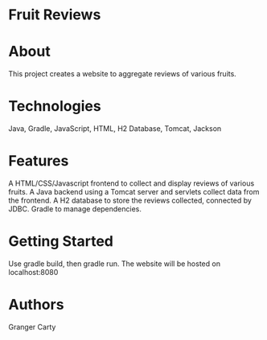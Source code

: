 # Fruit Reviews

# About

This project creates a website to aggregate reviews of various fruits.

# Technologies

Java, Gradle, JavaScript, HTML, H2 Database, Tomcat, Jackson

# Features

A HTML/CSS/Javascript frontend to collect and display reviews of various fruits.
A Java backend using a Tomcat server and servlets collect data from the frontend.
A H2 database to store the reviews collected, connected by JDBC.
Gradle to manage dependencies.

# Getting Started

Use gradle build, then gradle run. The website will be hosted on localhost:8080

# Authors

Granger Carty

